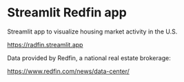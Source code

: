 # Streamlit Redfin app
Streamlit app to visualize housing market activity in the U.S.

https://radfin.streamlit.app

Data provided by Redfin, a national real estate brokerage:

https://www.redfin.com/news/data-center/